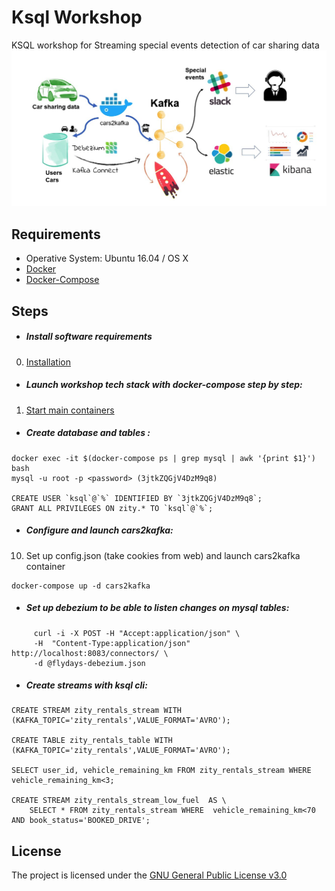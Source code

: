 Ksql Workshop
=================

KSQL workshop for Streaming special events detection of car sharing data
![Diagram](/images/ksql-workshop.jpg)

Requirements
------------
- Operative System: Ubuntu 16.04 / OS X
- [Docker](INSTALL.md)
- [Docker-Compose](INSTALL.md)

Steps
------------
- ##### Install software requirements
0. [Installation](INSTALL.md)
- ##### Launch workshop tech stack with docker-compose step by step:
1. [Start main containers](start_containers.md)
- ##### Create database and tables :
```
docker exec -it $(docker-compose ps | grep mysql | awk '{print $1}') bash
mysql -u root -p <password> (3jtkZQGjV4DzM9q8)

CREATE USER `ksql`@`%` IDENTIFIED BY `3jtkZQGjV4DzM9q8`;
GRANT ALL PRIVILEGES ON zity.* TO `ksql`@`%`;
```
- ##### Configure and launch cars2kafka:
10. Set up config.json (take cookies from web) and launch cars2kafka container
```
docker-compose up -d cars2kafka
```
- ##### Set up debezium to be able to listen changes on mysql tables:
```
     curl -i -X POST -H "Accept:application/json" \
     -H  "Content-Type:application/json" http://localhost:8083/connectors/ \
     -d @flydays-debezium.json
```
- ##### Create streams with ksql cli:
```
CREATE STREAM zity_rentals_stream WITH (KAFKA_TOPIC='zity_rentals',VALUE_FORMAT='AVRO');
	
CREATE TABLE zity_rentals_table WITH (KAFKA_TOPIC='zity_rentals',VALUE_FORMAT='AVRO');

SELECT user_id, vehicle_remaining_km FROM zity_rentals_stream WHERE vehicle_remaining_km<3;

CREATE STREAM zity_rentals_stream_low_fuel  AS \
	SELECT * FROM zity_rentals_stream WHERE  vehicle_remaining_km<70 AND book_status='BOOKED_DRIVE';

```

License
------------
The project is licensed under the [GNU General Public License v3.0](LICENSE)

